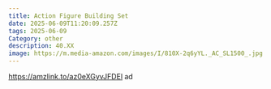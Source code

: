 ```yaml
---
title: Action Figure Building Set
date: 2025-06-09T11:20:09.257Z
tags: 2025-06-09
Category: other
description: 40.XX
image: https://m.media-amazon.com/images/I/810X-2q6yYL._AC_SL1500_.jpg
---
```

https://amzlink.to/az0eXGyvJFDEl  ad